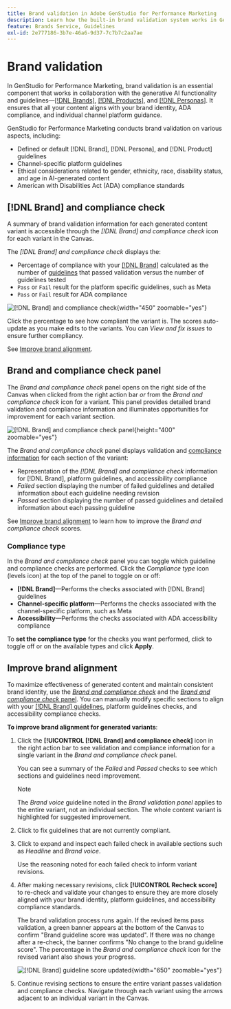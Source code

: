 ```yaml
---
title: Brand validation in Adobe GenStudio for Performance Marketing
description: Learn how the built-in brand validation system works in GenStudio for Performance Marketing.
feature: Brands Service, Guidelines
exl-id: 2e777186-3b7e-46a6-9d37-7c7b7c2aa7ae
---
```

# Brand validation

In GenStudio for Performance Marketing, brand validation is an essential component that works in collaboration with the generative AI functionality and guidelines—[[!DNL Brands]](/help/user-guide/guidelines/brands.md), [[!DNL Products]](/help/user-guide/guidelines/products.md), and [[!DNL Personas]](/help/user-guide/guidelines/personas.md). It ensures that all your content aligns with your brand identity, ADA compliance, and individual channel platform guidance.

GenStudio for Performance Marketing conducts brand validation on various aspects, including:

* Defined or default [!DNL Brand], [!DNL Persona], and [!DNL Product] guidelines
* Channel-specific platform guidelines
* Ethical considerations related to gender, ethnicity, race, disability status, and age in AI-generated content
* American with Disabilities Act (ADA) compliance standards

## [!DNL Brand] and compliance check

A summary of brand validation information for each generated content variant is accessible through the _[!DNL Brand] and compliance check_ icon for each variant in the Canvas.

The _[!DNL Brand] and compliance check_ displays the:

* Percentage of compliance with your [[!DNL Brand]](brands.md) calculated as the number of [guidelines](overview.md) that passed validation versus the number of guidelines tested
* `Pass` or `Fail` result for the platform specific guidelines, such as Meta
* `Pass` or `Fail` result for ADA compliance

![[!DNL Brand] and compliance check](/help/assets/brand-compliance-check.png){width="450" zoomable="yes"}

Click the percentage to see how compliant the variant is. The scores auto-update as you make edits to the variants. You can _View and fix issues_ to ensure further compliancy.

See [Improve brand alignment](#improve-brand-alignment).

## Brand and compliance check panel

The _Brand and compliance check_ panel opens on the right side of the Canvas when clicked from the right action bar _or_ from the _Brand and compliance check_ icon for a variant. This panel provides detailed brand validation and compliance information and illuminates opportunities for improvement for each variant section.

![[!DNL Brand] and compliance check panel](/help/assets/brand-validation-compliance.png){height="400" zoomable="yes"}

The _Brand and compliance check_ panel displays validation and [compliance information](/help/user-guide/guidelines/overview.md#compliance) for each section of the variant:

* Representation of the _[!DNL Brand] and compliance check_ information for [!DNL Brand], platform guidelines, and accessibility compliance
* _Failed_ section displaying the number of failed guidelines and detailed information about each guideline needing revision
* _Passed_ section displaying the number of passed guidelines and detailed information about each passing guideline

See [Improve brand alignment](#improve-brand-alignment) to learn how to improve the _Brand and compliance check_ scores.

### Compliance type

In the _Brand and compliance check_ panel you can toggle which guideline and compliance checks are performed. Click the _Compliance type_ icon (levels icon) at the top of the panel to toggle on or off:

* **[!DNL Brand]**—Performs the checks associated with [!DNL Brand] guidelines
* **Channel-specific platform**—Performs the checks associated with the channel-specific platform, such as Meta
* **Accessibility**—Performs the checks associated with ADA accessibility compliance

To **set the compliance type** for the checks you want performed, click to toggle off or on the available types and click **Apply**.

## Improve brand alignment

To maximize effectiveness of generated content and maintain consistent brand identity, use the [_Brand and compliance check_](#brand-and-compliance-check) and the [_Brand and compliance check_ panel](#brand-and-compliance-check-panel). You can manually modify specific sections to align with your [[!DNL Brand] guidelines](brands.md), platform guidelines checks, and accessibility compliance checks.

**To improve brand alignment for generated variants**:

1. Click the **[!UICONTROL [!DNL Brand] and compliance check]** icon in the right action bar to see validation and compliance information for a single variant in the _Brand and compliance check_ panel.

   You can see a summary of the _Failed_ and _Passed_ checks to see which sections and guidelines need improvement.

   >[!NOTE]
   >
   > The _Brand voice_ guideline noted in the _Brand validation panel_ applies to the entire variant, not an individual section. The whole content variant is highlighted for suggested improvement.

1. Click to fix guidelines that are not currently compliant.
1. Click to expand and inspect each failed check in available sections such as _Headline_ and _Brand voice_.

   Use the reasoning noted for each failed check to inform variant revisions.

1. After making necessary revisions, click **[!UICONTROL Recheck score]** to re-check and validate your changes to ensure they are more closely aligned with your brand identity, platform guidelines, and accessibility compliance standards.

   The brand validation process runs again. If the revised items pass validation, a green banner appears at the bottom of the Canvas to confirm "Brand guideline score was updated". If there was no change after a re-check, the banner confirms "No change to the brand guideline score". The percentage in the _Brand and compliance check_ icon for the revised variant also shows your progress.

   ![[!DNL Brand] guideline score updated](/help/assets/score-updated.png){width="650" zoomable="yes"}

1. Continue revising sections to ensure the entire variant passes validation and compliance checks. Navigate through each variant using the arrows adjacent to an individual variant in the Canvas.

